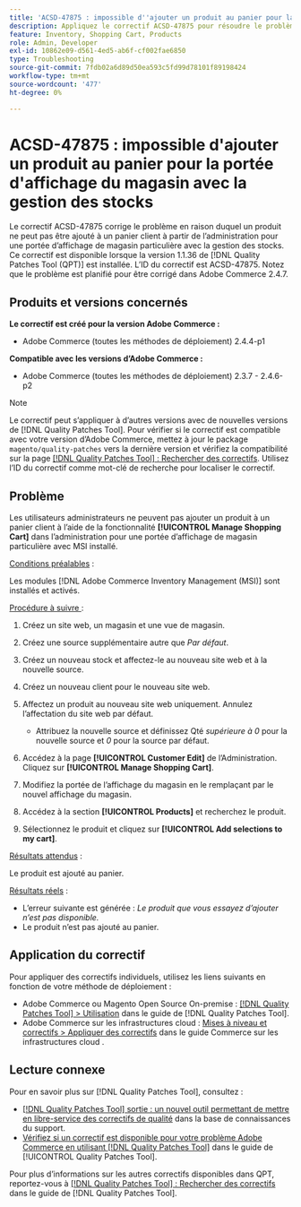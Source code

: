 ```yaml
---
title: 'ACSD-47875 : impossible d''ajouter un produit au panier pour la portée d''affichage du magasin avec la gestion des stocks'
description: Appliquez le correctif ACSD-47875 pour résoudre le problème d’Adobe Commerce en raison duquel un produit ne peut pas être ajouté à un panier client par l’administrateur pour une portée d’affichage de magasin spécifique avec la gestion des stocks.
feature: Inventory, Shopping Cart, Products
role: Admin, Developer
exl-id: 10862e09-d561-4ed5-ab6f-cf002fae6850
type: Troubleshooting
source-git-commit: 7fdb02a6d89d50ea593c5fd99d78101f89198424
workflow-type: tm+mt
source-wordcount: '477'
ht-degree: 0%

---
```


# ACSD-47875 : impossible d&#39;ajouter un produit au panier pour la portée d&#39;affichage du magasin avec la gestion des stocks

Le correctif ACSD-47875 corrige le problème en raison duquel un produit ne peut pas être ajouté à un panier client à partir de l’administration pour une portée d’affichage de magasin particulière avec la gestion des stocks. Ce correctif est disponible lorsque la version 1.1.36 de [!DNL Quality Patches Tool (QPT)] est installée. L’ID du correctif est ACSD-47875. Notez que le problème est planifié pour être corrigé dans Adobe Commerce 2.4.7.

## Produits et versions concernés

**Le correctif est créé pour la version Adobe Commerce :**

* Adobe Commerce (toutes les méthodes de déploiement) 2.4.4-p1

**Compatible avec les versions d’Adobe Commerce :**

* Adobe Commerce (toutes les méthodes de déploiement) 2.3.7 - 2.4.6-p2

>[!NOTE]
>
>Le correctif peut s’appliquer à d’autres versions avec de nouvelles versions de [!DNL Quality Patches Tool]. Pour vérifier si le correctif est compatible avec votre version d’Adobe Commerce, mettez à jour le package `magento/quality-patches` vers la dernière version et vérifiez la compatibilité sur la page [[!DNL Quality Patches Tool] : Rechercher des correctifs](https://experienceleague.adobe.com/tools/commerce-quality-patches/index.html). Utilisez l’ID du correctif comme mot-clé de recherche pour localiser le correctif.

## Problème

Les utilisateurs administrateurs ne peuvent pas ajouter un produit à un panier client à l’aide de la fonctionnalité **[!UICONTROL Manage Shopping Cart]** dans l’administration pour une portée d’affichage de magasin particulière avec MSI installé.

<u>Conditions préalables</u> :

Les modules [!DNL Adobe Commerce Inventory Management (MSI)] sont installés et activés.

<u>Procédure à suivre </u> :

1. Créez un site web, un magasin et une vue de magasin.
1. Créez une source supplémentaire autre que *Par défaut*.
1. Créez un nouveau stock et affectez-le au nouveau site web et à la nouvelle source.
1. Créez un nouveau client pour le nouveau site web.
1. Affectez un produit au nouveau site web uniquement. Annulez l’affectation du site web par défaut.

   * Attribuez la nouvelle source et définissez Qté *supérieure à 0* pour la nouvelle source et *0* pour la source par défaut.

1. Accédez à la page **[!UICONTROL Customer Edit]** de l’Administration. Cliquez sur **[!UICONTROL Manage Shopping Cart]**.
1. Modifiez la portée de l’affichage du magasin en le remplaçant par le nouvel affichage du magasin.
1. Accédez à la section **[!UICONTROL Products]** et recherchez le produit.
1. Sélectionnez le produit et cliquez sur **[!UICONTROL Add selections to my cart]**.

<u>Résultats attendus</u> :

Le produit est ajouté au panier.

<u>Résultats réels</u> :

* L’erreur suivante est générée : *Le produit que vous essayez d’ajouter n’est pas disponible.*
* Le produit n’est pas ajouté au panier.

## Application du correctif

Pour appliquer des correctifs individuels, utilisez les liens suivants en fonction de votre méthode de déploiement :

* Adobe Commerce ou Magento Open Source On-premise : [[!DNL Quality Patches Tool] > Utilisation](/help/tools/quality-patches-tool/usage.md) dans le guide de [!DNL Quality Patches Tool].
* Adobe Commerce sur les infrastructures cloud : [Mises à niveau et correctifs > Appliquer des correctifs](https://experienceleague.adobe.com/docs/commerce-cloud-service/user-guide/develop/upgrade/apply-patches.html) dans le guide Commerce sur les infrastructures cloud .

## Lecture connexe

Pour en savoir plus sur [!DNL Quality Patches Tool], consultez :

* [[!DNL Quality Patches Tool] sortie : un nouvel outil permettant de mettre en libre-service des correctifs de qualité](https://experienceleague.adobe.com/en/docs/commerce-operations/tools/quality-patches-tool/quality-patches-tool-to-self-serve-quality-patches) dans la base de connaissances du support.
* [Vérifiez si un correctif est disponible pour votre problème Adobe Commerce en utilisant [!DNL Quality Patches Tool]](/help/tools/quality-patches-tool/patches-available-in-qpt/check-patch-for-magento-issue-with-magento-quality-patches.md) dans le guide de [!UICONTROL Quality Patches Tool].


Pour plus d’informations sur les autres correctifs disponibles dans QPT, reportez-vous à [[!DNL Quality Patches Tool] : Rechercher des correctifs](https://experienceleague.adobe.com/tools/commerce-quality-patches/index.html) dans le guide de [!DNL Quality Patches Tool].
